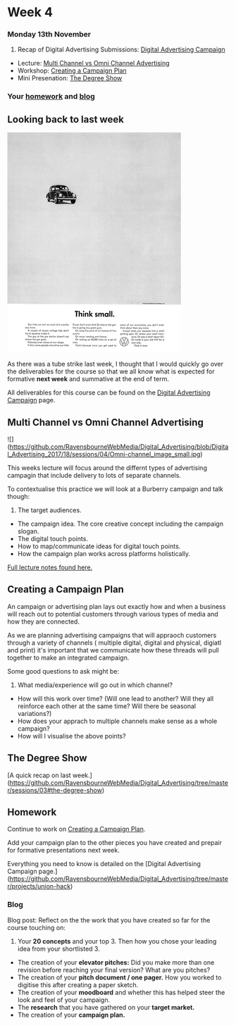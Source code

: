 # Week 4

### Monday 13th November

1. Recap of Digital Advertising Submissions: [Digital Advertising Campaign](https://github.com/RavensbourneWebMedia/Digital_Advertising/tree/master/projects/union-hack)
* Lecture: [Multi Channel vs Omni Channel Advertising](#multi-channel-vs-omni-channel-advertising)
* Workshop: [Creating a Campaign Plan](#creating-a-campaign-plan) 
* Mini Presenation: [The Degree Show](#the-degree-show)

### Your [homework](#homework) and [blog](#blog)


## Looking back to last week

![](https://github.com/RavensbourneWebMedia/Digital_Advertising/blob/master/Think_Small.jpg)

As there was a tube strike last week, I thought that I would quickly go over the deliverables for the course so that we all know what is expected for formative **next week** and summative at the end of term. 

All deliverables for this course can be found on the [Digital Advertising Campaign](https://github.com/RavensbourneWebMedia/Digital_Advertising/tree/master/projects/union-hack) page. 


## Multi Channel vs Omni Channel Advertising

![] (https://github.com/RavensbourneWebMedia/Digital_Advertising/blob/Digital_Advertising_2017/18/sessions/04/Omni-channel_image_small.jpg)

This weeks lecture will focus around the differnt types of advertising campagin that include delivery to lots of separate channels. 

To contextualise this practice we will look at a Burberry campaign and talk though:

1. The target audiences. 
* The campaign idea. The core creative concept including the campaign slogan. 
* The digital touch points. 
* How to map/communicate ideas for digital touch points. 
* How the campaign plan works across platforms holistically. 

[Full lecture notes found here.](https://github.com/RavensbourneWebMedia/Digital_Advertising/blob/master/sessions/04/Multi-Channel_Omni_Channel_Advertising.pdf)

## Creating a Campaign Plan

An campaign or advertising plan lays out exactly how and when a business will reach out to potential customers through various types of media and how they are connected. 

As we are planning advertising campaigns that will appraoch customers through a variety of channels ( multiple digital, digital and physical, digiatl and print) it's important that we communicate how these threads will pull together to make an integrated campaign. 

Some good questions to ask might be:

1. What media/experience will go out in which channel? 
* How will this work over time? (Will one lead to another? Will they all reinforce each other at the same time? Will there be seasonal variations?) 
* How does your apprach to multiple channels make sense as a whole campaign?
* How will I visualise the above points? 


## The Degree Show

[A quick recap on last week.] (https://github.com/RavensbourneWebMedia/Digital_Advertising/tree/master/sessions/03#the-degree-show)

## Homework
    
Continue to work on [Creating a Campaign Plan](#creating-a-campaign-plan). 

Add your campaign plan to the other pieces you have created and prepair for formative presentations next week. 

Everything you need to know is detailed on the [Digital Advertising Campaign page.] (https://github.com/RavensbourneWebMedia/Digital_Advertising/tree/master/projects/union-hack)

### Blog 

Blog post: Reflect on the the work that you have created so far for the course touching on:

1. Your **20 concepts** and your top 3. Then how you chose your leading idea from your shortlisted 3. 
* The creation of your **elevator pitches:** Did you make more than one revision before reaching your final version? What are you pitches? 
* The creation of your **pitch document / one pager.** How you worked to digitise this after creating a paper sketch. 
* The creation of your **moodboard** and whether this has helped steer the look and feel of your campaign. 
* The **research** that you have gathered on your **target market.** 
* The creation of your **campaign plan.** 
